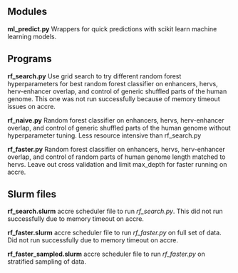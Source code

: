 ## Modules
**ml_predict.py** Wrappers for quick predictions with scikit learn machine learning models.

## Programs
**rf_search.py** Use grid search to try different random forest hyperparameters for best random forest classifier on enhancers, hervs, herv-enhancer overlap, and control of generic shuffled parts of the human genome. This one was not run successfully because of memory timeout issues on accre.

**rf_naive.py** Random forest classifier on enhancers, hervs, herv-enhancer overlap, and control of generic shuffled parts of the human genome without hyperparameter tuning. Less resource intensive than rf_search.py

**rf_faster.py** Random forest classifier on enhancers, hervs, herv-enhancer overlap, and control of random parts of human genome length matched to hervs. Leave out cross validation and limit max_depth for faster running on accre.

## Slurm files
**rf_search.slurm** accre scheduler file to run *rf_search.py*. This did not run successfully due to memory timeout on accre.

**rf_faster.slurm** accre scheduler file to run *rf_faster.py* on full set of data. Did not run successfully due to memory timeout on accre.

**rf_faster_sampled.slurm** accre scheduler file to run *rf_faster.py* on stratified sampling of data.

